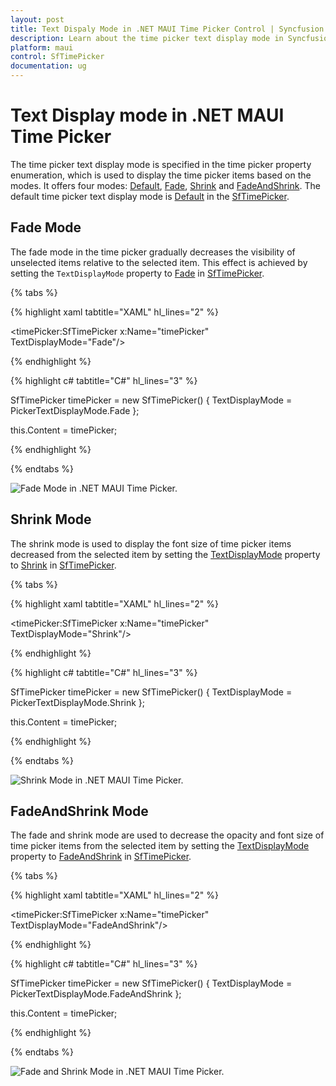 ```yaml
---
layout: post
title: Text Dispaly Mode in .NET MAUI Time Picker Control | Syncfusion
description: Learn about the time picker text display mode in Syncfusion .NET MAUI Time Picker (SfTimePicker) control and its basic features.
platform: maui
control: SfTimePicker
documentation: ug
---
```


# Text Display mode in .NET MAUI Time Picker

The time picker text display mode is specified in the time picker property enumeration, which is used to display the time picker items based on the modes. It offers four modes: [Default](https://help.syncfusion.com/cr/maui/Syncfusion.Maui.Picker.PickerTextDisplayMode.html#Syncfusion_Maui_Picker_PickerTextDisplayMode_Default), [Fade](https://help.syncfusion.com/cr/maui/Syncfusion.Maui.Picker.PickerTextDisplayMode.html#Syncfusion_Maui_Picker_PickerTextDisplayMode_Fade), [Shrink](https://help.syncfusion.com/cr/maui/Syncfusion.Maui.Picker.PickerTextDisplayMode.html#Syncfusion_Maui_Picker_PickerTextDisplayMode_Shrink) and [FadeAndShrink](https://help.syncfusion.com/cr/maui/Syncfusion.Maui.Picker.PickerTextDisplayMode.html#Syncfusion_Maui_Picker_PickerTextDisplayMode_FadeAndShrink). The default time picker text display mode is [Default](https://help.syncfusion.com/cr/maui/Syncfusion.Maui.Picker.PickerTextDisplayMode.html#Syncfusion_Maui_Picker_PickerTextDisplayMode_Default) in the [SfTimePicker](https://help.syncfusion.com/cr/maui/Syncfusion.Maui.Picker.SfTimePicker.html).

## Fade Mode

The fade mode in the time picker gradually decreases the visibility of unselected items relative to the selected item. This effect is achieved by setting the `TextDisplayMode` property to [Fade](https://help.syncfusion.com/cr/maui/Syncfusion.Maui.Picker.PickerTextDisplayMode.html#Syncfusion_Maui_Picker_PickerTextDisplayMode_Fade) in [SfTimePicker](https://help.syncfusion.com/cr/maui/Syncfusion.Maui.Picker.SfTimePicker.html).

{% tabs %}

{% highlight xaml tabtitle="XAML" hl_lines="2" %}

<timePicker:SfTimePicker x:Name="timePicker"
                 TextDisplayMode="Fade"/>

{% endhighlight %}

{% highlight c# tabtitle="C#" hl_lines="3" %}

SfTimePicker timePicker = new SfTimePicker()
{
    TextDisplayMode = PickerTextDisplayMode.Fade
};

this.Content = timePicker;

{% endhighlight %}

{% endtabs %}

![Fade Mode in .NET MAUI Time Picker.](images/text-display-mode/time-picker-fade-mode.png)

## Shrink Mode

The shrink mode is used to display the font size of time picker items decreased from the selected item by setting the [TextDisplayMode](https://help.syncfusion.com/cr/maui/Syncfusion.Maui.Picker.PickerBase.html#Syncfusion_Maui_Picker_PickerBase_TextDisplayMode) property to [Shrink](https://help.syncfusion.com/cr/maui/Syncfusion.Maui.Picker.PickerTextDisplayMode.html#Syncfusion_Maui_Picker_PickerTextDisplayMode_Shrink) in [SfTimePicker](https://help.syncfusion.com/cr/maui/Syncfusion.Maui.Picker.SfTimePicker.html).

{% tabs %}

{% highlight xaml tabtitle="XAML" hl_lines="2" %}

<timePicker:SfTimePicker x:Name="timePicker"
                 TextDisplayMode="Shrink"/>

{% endhighlight %}

{% highlight c# tabtitle="C#" hl_lines="3" %}

SfTimePicker timePicker = new SfTimePicker()
{
    TextDisplayMode = PickerTextDisplayMode.Shrink
};

this.Content = timePicker;

{% endhighlight %}

{% endtabs %}

![Shrink Mode in .NET MAUI Time Picker.](images/text-display-mode/time-picker-shrink-mode.png)

## FadeAndShrink Mode

The fade and shrink mode are used to decrease the opacity and font size of time picker items from the selected item by setting the [TextDisplayMode](https://help.syncfusion.com/cr/maui/Syncfusion.Maui.Picker.PickerBase.html#Syncfusion_Maui_Picker_PickerBase_TextDisplayMode) property to [FadeAndShrink](https://help.syncfusion.com/cr/maui/Syncfusion.Maui.Picker.PickerTextDisplayMode.html#Syncfusion_Maui_Picker_PickerTextDisplayMode_FadeAndShrink) in [SfTimePicker](https://help.syncfusion.com/cr/maui/Syncfusion.Maui.Picker.SfTimePicker.html).

{% tabs %}

{% highlight xaml tabtitle="XAML" hl_lines="2" %}

<timePicker:SfTimePicker x:Name="timePicker"
                 TextDisplayMode="FadeAndShrink"/>

{% endhighlight %}

{% highlight c# tabtitle="C#" hl_lines="3" %}

SfTimePicker timePicker = new SfTimePicker()
{
    TextDisplayMode = PickerTextDisplayMode.FadeAndShrink
};

this.Content = timePicker;

{% endhighlight %}

{% endtabs %}

![Fade and Shrink Mode in .NET MAUI Time Picker.](images/text-display-mode/time-picker-fade-shrink-mode.png)
